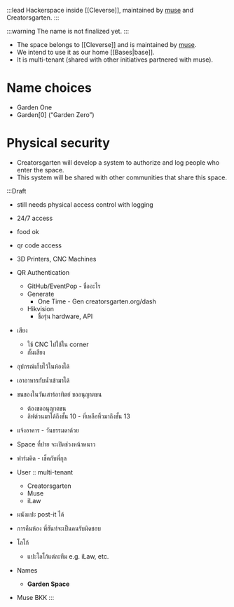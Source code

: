 :::lead
Hackerspace inside [[Cleverse]], maintained by [muse][muse] and Creatorsgarten.
:::

:::warning
The name is not finalized yet.
:::

[muse]: https://muse.as

- The space belongs to [[Cleverse]] and is maintained by [muse][muse].
- We intend to use it as our home [[Bases|base]].
- It is multi-tenant (shared with other initiatives partnered with muse).

# Name choices

- Garden One
- Garden[0] (“Garden Zero”)

# Physical security

- Creatorsgarten will develop a system to authorize and log people who enter the space.
- This system will be shared with other communities that share this space.

:::Draft
- still needs physical access control with logging
- 24/7 access
- food ok
- qr code access
- 3D Printers, CNC Machines

- QR Authentication
	- GitHub/EventPop - ชื่ออะไร
	- Generate
		- One Time - Gen creatorsgarten.org/dash
	- Hikvision
		- ชื่อรุ่น hardware, API

- เสียง
	- ใช้ CNC ไปใช้ใน corner
	- กั้นเสียง

- อุปกรณ์เก็บไว้ในห้องได้
- เอาอาหารกับน้ำเข้ามาได้
- ขนของในวันเสาร์อาทิตย์ ขออนุญาตขน
	- ต้องขออนุญาตขน
	- ลิฟต์วนมาได้ถึงชั้น 10 - ที่เหลือหิ้วมาถึงชั้น 13
- แจ้งอาคาร - วันธรรมดาด้วย

- Space ที่ปาย จะเปิดช่วงหน้าหนาว
- ฟาร์มคิด - เช็คกับพี่กุล

- User :: multi-tenant
	- Creatorsgarten
	- Muse
	- iLaw

- ผนังแปะ post-it ได้
- การคืนห้อง พี่ฮันท์จะเป็นคนรับผิดชอบ

- โลโก้
	- แปะโลโก้แต่ละทีม e.g. iLaw, etc.

- Names
	- **Garden Space**
- Muse BKK
:::